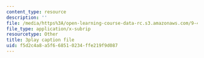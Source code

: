```yaml
---
content_type: resource
description: ''
file: /media/https%3A/open-learning-course-data-rc.s3.amazonaws.com/9-40-introduction-to-neural-computation-spring-2018/f5d2c4a8a5f668510234ffe219f9d087_5KhcA454er0.srt
file_type: application/x-subrip
resourcetype: Other
title: 3play caption file
uid: f5d2c4a8-a5f6-6851-0234-ffe219f9d087
---
```

